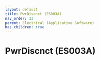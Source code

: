 ```yaml
---
layout: default
title: PwrDiscnct (ES003A)
nav_order: 13
parent: Electrical (Applicative Software)
has_children: true
---
```

# PwrDiscnct (ES003A)
